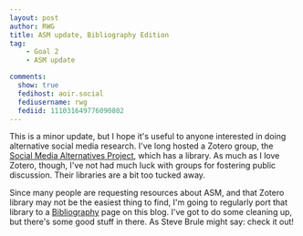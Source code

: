 ```yaml
---
layout: post
author: RWG
title: ASM update, Bibliography Edition
tag:
    - Goal 2
    - ASM update

comments:
  show: true
  fedihost: aoir.social
  fediusername: rwg
  fediid: 111031649776090802
---
```

This is a minor update, but I hope it's useful to anyone interested in doing alternative social media research. I've long hosted a Zotero group, the [Social Media Alternatives Project](https://www.zotero.org/groups/542752/social_media_alternatives_project_bibliography), which has a library. As much as I love Zotero, though, I've not had much luck with groups for fostering public discussion. Their libraries are a bit too tucked away.

Since many people are requesting resources about ASM, and that Zotero library may not be the easiest thing to find, I'm going to regularly port that library to a [Bibliography](../bib.html) page on this blog. I've got to do some cleaning up, but there's some good stuff in there. As Steve Brule might say: check it out!
